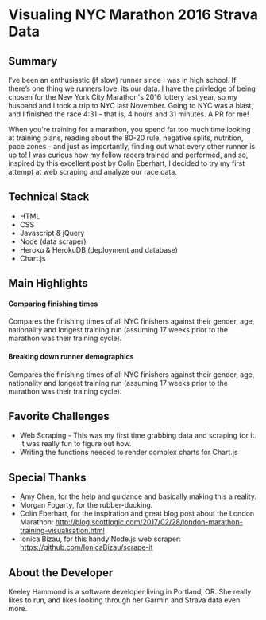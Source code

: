 # Visualing NYC Marathon 2016 Strava Data

## Summary
I’ve been an enthusiastic (if slow) runner since I was in high school. If there’s one thing we runners love, its our data. I have the privledge of being chosen for the New York City Marathon's 2016 lottery last year, so my husband and I took a trip to NYC last November. Going to NYC was a blast, and I finished the race 4:31 - that is, 4 hours and 31 minutes. A PR for me!

When you're training for a marathon, you spend far too much time looking at training plans, reading about the 80-20 rule, negative splits, nutrition, pace zones - and just as importantly, finding out what every other runner is up to! I was curious how my fellow racers trained and performed, and so, inspired by this excellent post by Colin Eberhart, I decided to try my first attempt at web scraping and analyze our race data.

## Technical Stack
* HTML
* CSS
* Javascript & jQuery
* Node (data scraper)
* Heroku & HerokuDB (deployment and database)
* Chart.js

## Main Highlights

#### Comparing finishing times
Compares the finishing times of all NYC finishers against their gender, age, nationality and longest training run (assuming 17 weeks prior to the marathon was their training cycle).

#### Breaking down runner demographics
Compares the finishing times of all NYC finishers against their gender, age, nationality and longest training run (assuming 17 weeks prior to the marathon was their training cycle).


## Favorite Challenges
* Web Scraping - This was my first time grabbing data and scraping for it. It was really fun to figure out how.
* Writing the functions needed to render complex charts for Chart.js

## Special Thanks
* Amy Chen, for the help and guidance and basically making this a reality.
* Morgan Fogarty, for the rubber-ducking.
* Colin Eberhart, for the inspiration and great blog post about the London Marathon: http://blog.scottlogic.com/2017/02/28/london-marathon-training-visualisation.html 
* Ionica Bizau, for this handy Node.js web scraper: https://github.com/IonicaBizau/scrape-it

## About the Developer
Keeley Hammond is a software developer living in Portland, OR. She really likes to run, and likes looking through her Garmin and Strava data even more.